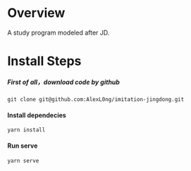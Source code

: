 # Overview
A study program modeled after JD.


# Install Steps

##### First of all，download code by github 

```angular2html
git clone git@github.com:AlexL0ng/imitation-jingdong.git
```
#### Install dependecies

```angular2html
yarn install
```

#### Run serve

```angular2html
yarn serve
```
